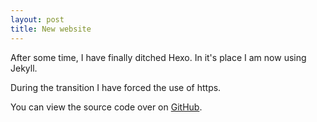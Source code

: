 ```yaml
---
layout: post
title: New website
---
```

After some time, I have finally ditched Hexo. In it's place I am now using Jekyll.

During the transition I have forced the use of https.

You can view the source code over on [GitHub](https://github.com/jamierocks/jamierocks.github.io).
